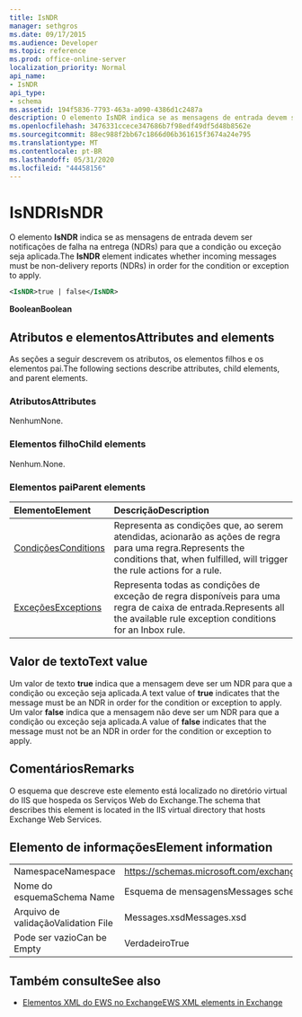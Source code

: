 ```yaml
---
title: IsNDR
manager: sethgros
ms.date: 09/17/2015
ms.audience: Developer
ms.topic: reference
ms.prod: office-online-server
localization_priority: Normal
api_name:
- IsNDR
api_type:
- schema
ms.assetid: 194f5836-7793-463a-a090-4386d1c2487a
description: O elemento IsNDR indica se as mensagens de entrada devem ser notificações de falha na entrega (NDRs) para que a condição ou exceção seja aplicada.
ms.openlocfilehash: 3476331ccece347686b7f98edf49df5d48b8562e
ms.sourcegitcommit: 88ec988f2bb67c1866d06b361615f3674a24e795
ms.translationtype: MT
ms.contentlocale: pt-BR
ms.lasthandoff: 05/31/2020
ms.locfileid: "44458156"
---
```

# <a name="isndr"></a><span data-ttu-id="41cd7-103">IsNDR</span><span class="sxs-lookup"><span data-stu-id="41cd7-103">IsNDR</span></span>

<span data-ttu-id="41cd7-104">O elemento **IsNDR** indica se as mensagens de entrada devem ser notificações de falha na entrega (NDRs) para que a condição ou exceção seja aplicada.</span><span class="sxs-lookup"><span data-stu-id="41cd7-104">The **IsNDR** element indicates whether incoming messages must be non-delivery reports (NDRs) in order for the condition or exception to apply.</span></span> 
  
```XML
<IsNDR>true | false</IsNDR>
```

 <span data-ttu-id="41cd7-105">**Boolean**</span><span class="sxs-lookup"><span data-stu-id="41cd7-105">**Boolean**</span></span>
## <a name="attributes-and-elements"></a><span data-ttu-id="41cd7-106">Atributos e elementos</span><span class="sxs-lookup"><span data-stu-id="41cd7-106">Attributes and elements</span></span>

<span data-ttu-id="41cd7-107">As seções a seguir descrevem os atributos, os elementos filhos e os elementos pai.</span><span class="sxs-lookup"><span data-stu-id="41cd7-107">The following sections describe attributes, child elements, and parent elements.</span></span>
  
### <a name="attributes"></a><span data-ttu-id="41cd7-108">Atributos</span><span class="sxs-lookup"><span data-stu-id="41cd7-108">Attributes</span></span>

<span data-ttu-id="41cd7-109">Nenhum</span><span class="sxs-lookup"><span data-stu-id="41cd7-109">None.</span></span>
  
### <a name="child-elements"></a><span data-ttu-id="41cd7-110">Elementos filho</span><span class="sxs-lookup"><span data-stu-id="41cd7-110">Child elements</span></span>

<span data-ttu-id="41cd7-111">Nenhum.</span><span class="sxs-lookup"><span data-stu-id="41cd7-111">None.</span></span>
  
### <a name="parent-elements"></a><span data-ttu-id="41cd7-112">Elementos pai</span><span class="sxs-lookup"><span data-stu-id="41cd7-112">Parent elements</span></span>

|<span data-ttu-id="41cd7-113">**Elemento**</span><span class="sxs-lookup"><span data-stu-id="41cd7-113">**Element**</span></span>|<span data-ttu-id="41cd7-114">**Descrição**</span><span class="sxs-lookup"><span data-stu-id="41cd7-114">**Description**</span></span>|
|:-----|:-----|
|[<span data-ttu-id="41cd7-115">Condições</span><span class="sxs-lookup"><span data-stu-id="41cd7-115">Conditions</span></span>](conditions.md) <br/> |<span data-ttu-id="41cd7-116">Representa as condições que, ao serem atendidas, acionarão as ações de regra para uma regra.</span><span class="sxs-lookup"><span data-stu-id="41cd7-116">Represents the conditions that, when fulfilled, will trigger the rule actions for a rule.</span></span>  <br/> |
|[<span data-ttu-id="41cd7-117">Exceções</span><span class="sxs-lookup"><span data-stu-id="41cd7-117">Exceptions</span></span>](exceptions.md) <br/> |<span data-ttu-id="41cd7-118">Representa todas as condições de exceção de regra disponíveis para uma regra de caixa de entrada.</span><span class="sxs-lookup"><span data-stu-id="41cd7-118">Represents all the available rule exception conditions for an Inbox rule.</span></span>  <br/> |
   
## <a name="text-value"></a><span data-ttu-id="41cd7-119">Valor de texto</span><span class="sxs-lookup"><span data-stu-id="41cd7-119">Text value</span></span>

<span data-ttu-id="41cd7-120">Um valor de texto **true** indica que a mensagem deve ser um NDR para que a condição ou exceção seja aplicada.</span><span class="sxs-lookup"><span data-stu-id="41cd7-120">A text value of **true** indicates that the message must be an NDR in order for the condition or exception to apply.</span></span> <span data-ttu-id="41cd7-121">Um valor **false** indica que a mensagem não deve ser um NDR para que a condição ou exceção seja aplicada.</span><span class="sxs-lookup"><span data-stu-id="41cd7-121">A value of **false** indicates that the message must not be an NDR in order for the condition or exception to apply.</span></span> 
  
## <a name="remarks"></a><span data-ttu-id="41cd7-122">Comentários</span><span class="sxs-lookup"><span data-stu-id="41cd7-122">Remarks</span></span>

<span data-ttu-id="41cd7-123">O esquema que descreve este elemento está localizado no diretório virtual do IIS que hospeda os Serviços Web do Exchange.</span><span class="sxs-lookup"><span data-stu-id="41cd7-123">The schema that describes this element is located in the IIS virtual directory that hosts Exchange Web Services.</span></span>
  
## <a name="element-information"></a><span data-ttu-id="41cd7-124">Elemento de informações</span><span class="sxs-lookup"><span data-stu-id="41cd7-124">Element information</span></span>

|||
|:-----|:-----|
|<span data-ttu-id="41cd7-125">Namespace</span><span class="sxs-lookup"><span data-stu-id="41cd7-125">Namespace</span></span>  <br/> |https://schemas.microsoft.com/exchange/services/2006/messages  <br/> |
|<span data-ttu-id="41cd7-126">Nome do esquema</span><span class="sxs-lookup"><span data-stu-id="41cd7-126">Schema Name</span></span>  <br/> |<span data-ttu-id="41cd7-127">Esquema de mensagens</span><span class="sxs-lookup"><span data-stu-id="41cd7-127">Messages schema</span></span>  <br/> |
|<span data-ttu-id="41cd7-128">Arquivo de validação</span><span class="sxs-lookup"><span data-stu-id="41cd7-128">Validation File</span></span>  <br/> |<span data-ttu-id="41cd7-129">Messages.xsd</span><span class="sxs-lookup"><span data-stu-id="41cd7-129">Messages.xsd</span></span>  <br/> |
|<span data-ttu-id="41cd7-130">Pode ser vazio</span><span class="sxs-lookup"><span data-stu-id="41cd7-130">Can be Empty</span></span>  <br/> |<span data-ttu-id="41cd7-131">Verdadeiro</span><span class="sxs-lookup"><span data-stu-id="41cd7-131">True</span></span>  <br/> |
   
## <a name="see-also"></a><span data-ttu-id="41cd7-132">Também consulte</span><span class="sxs-lookup"><span data-stu-id="41cd7-132">See also</span></span>



- [<span data-ttu-id="41cd7-133">Elementos XML do EWS no Exchange</span><span class="sxs-lookup"><span data-stu-id="41cd7-133">EWS XML elements in Exchange</span></span>](ews-xml-elements-in-exchange.md)


